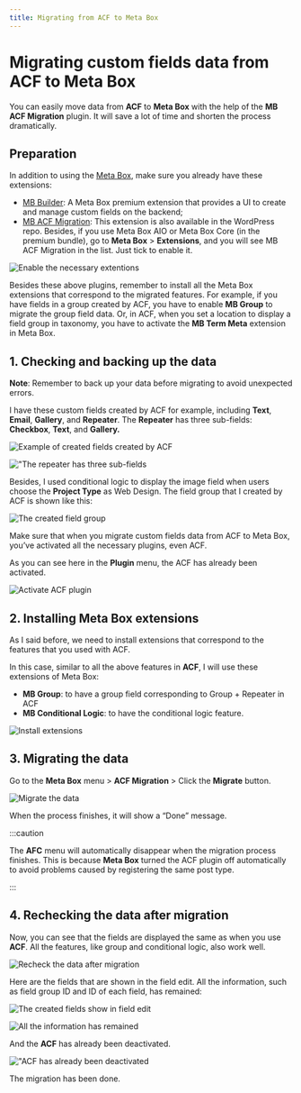 ```yaml
---
title: Migrating from ACF to Meta Box
---
```

# Migrating custom fields data from ACF to Meta Box

You can easily move data from **ACF** to **Meta Box** with the help of the **MB ACF Migration** plugin. It will save a lot of time and shorten the process dramatically.

## Preparation

In addition to using the <a href="https://metabox.io/">Meta Box</a>, make sure you already have these extensions:

* <a href="https://metabox.io/plugins/meta-box-builder/">MB Builder</a>: A Meta Box premium extension that provides a UI to create and manage custom fields on the backend;
* <a href="https://metabox.io/plugins/mb-acf-migration/">MB ACF Migration</a>: This extension is also available in the WordPress repo. Besides, if you use Meta Box AIO or Meta Box Core (in the premium bundle), go to **Meta Box** &gt; **Extensions**, and you will see MB ACF Migration in the list. Just tick to enable it.

![Enable the necessary extentions](https://imgur.elightup.com/Ym7KUMY.png)

Besides these above plugins, remember to install all the Meta Box extensions that correspond to the migrated features. For example, if you have fields in a group created by ACF, you have to enable **MB Group** to migrate the group field data. Or, in ACF, when you set a location to display a field group in taxonomy, you have to activate the **MB Term Meta** extension in Meta Box.

## 1. Checking and backing up the data

**Note**: Remember to back up your data before migrating to avoid unexpected errors.

I have these custom fields created by ACF for example, including **Text**, **Email**, **Gallery**, and **Repeater**. The **Repeater** has three sub-fields: **Checkbox**, **Text**, and **Gallery.**

![Example of created fields created by ACF](https://imgur.elightup.com/8x1UkKO.png)

!["The repeater has three sub-fields](https://imgur.elightup.com/Nfsdi9v.png)

Besides, I used conditional logic to display the image field when users choose the **Project Type** as Web Design. The field group that I created by ACF is shown like this:

![The created field group](https://imgur.elightup.com/5Wa0fr9.gif" )

Make sure that when you migrate custom fields data from ACF to Meta Box, you’ve activated all the necessary plugins, even ACF.

As you can see here in the **Plugin** menu, the ACF has already been activated.

![Activate ACF plugin](https://imgur.elightup.com/h36TWSK.png)

## 2. Installing Meta Box extensions

As I said before, we need to install extensions that correspond to the features that you used with ACF.

In this case, similar to all the above features in **ACF**, I will use these extensions of Meta Box:

* **MB Group**: to have a group field corresponding to Group + Repeater in ACF
* **MB Conditional Logic**: to have the conditional logic feature.

![Install extensions](https://imgur.elightup.com/0DtTi2R.png)

## 3. Migrating the data

Go to the **Meta Box** menu &gt; **ACF Migration** &gt; Click the **Migrate** button.

![Migrate the data](https://imgur.elightup.com/JB0rX9z.png)

When the process finishes, it will show a “Done” message.


:::caution

The **AFC** menu will automatically disappear when the migration process finishes. This is because **Meta Box** turned the ACF plugin off automatically to avoid problems caused by registering the same post type.


:::


## 4. Rechecking the data after migration

Now, you can see that the fields are displayed the same as when you use **ACF**. All the features, like group and conditional logic, also work well.

![Recheck the data after migration](https://imgur.elightup.com/HRrfX3b.png)

Here are the fields that are shown in the field edit. All the information, such as field group ID and ID of each field, has remained:

![The created fields show in field edit](https://imgur.elightup.com/GJbguDw.png)

![All the information has remained](https://imgur.elightup.com/SHaFa9W.png)

And the **ACF** has already been deactivated.

!["ACF has already been deactivated](https://imgur.elightup.com/G7trDkv.png)

The migration has been done.

